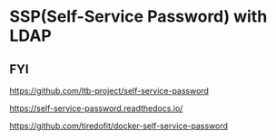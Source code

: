 # SSP(Self-Service Password) with LDAP

## FYI

https://github.com/ltb-project/self-service-password

https://self-service-password.readthedocs.io/

https://github.com/tiredofit/docker-self-service-password
